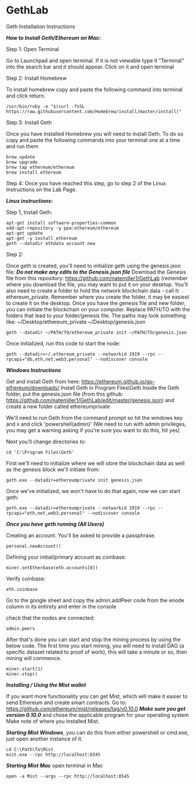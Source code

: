 # GethLab
Geth Installation Instructions

***How to Install Geth/Ethereum on Mac:***

Step 1: Open Terminal

Go to Launchpad and open terminal. If it is not viewable type it “Terminal” into the search bar and it should appear. Click on it and open terminal

Step 2: Install Homebrew

To install homebrew copy and paste the following command into terminal and click return.
```
/usr/bin/ruby -e "$(curl -fsSL https://raw.githubusercontent.com/Homebrew/install/master/install)"
```
Step 3: Install Geth

Once you have installed Homebrew you will need to install Geth. To do so copy and paste the following commands into your terminal one at a time and run them
```
brew update
brew upgrade
brew tap ethereum/ethereum
brew install ethereum
```

Step 4: Once you have reached this step, go to step 2 of the Linux Instructions on the Lab Page. 


***Linux instructions:***

Step 1, Install Geth:
```
apt-get install software-properties-common
add-apt-repository -y ppa:ethereum/ethereum
apt-get update                      
apt-get -y install ethereum
geth --datadir ethdata account new
```

Step 2:

Once geth is created, you'll need to initialize geth using the genesis.json file:
***Do not make any edits to the Genesis.json file***
Download the Genesis file from this repository: https://github.com/natemiller1/GethLab (remember where you download the file, you may want to put it on your desktop.
You'll also need to create a folder to hold the network blockchain data - call it: ethereum_private. Remember where you create the folder, it may be easiest to create it on the desktop. Once you have the genesis file and new folder, you can initiate the blockchain on your computer. Replace PATH/TO with the folders that lead to your folder/genesis file. The paths may look something like: ~/Desktop/ethereum_private ~/Desktop/genesis.json
```
geth --datadir ~/PATH/TO/ethereum_private init ~/PATH/TO/genesis.json
```

Once initialized, run this code to start the node:
```
geth --datadir=~/.ethereum_private --networkid 1919 --rpc --rpcapi="db,eth,net,web3,personal" --nodiscover console
```


***Windows Instructions***

Get and install Geth from here: https://ethereum.github.io/go-ethereum/downloads/
Install Geth in Program Files\Geth
Inside the Geth folder, put the genesis.json file (from this github: https://github.com/natemiller1/GethLab/edit/master/genesis.json) and create a new folder called ethereumprivate

We'll need to run Geth from the command prompt so hit the windows key and x and click 'powershell(admin)' (We need to run with admin privileges, you may get a warning asking if you're sure you want to do this, hit yes)

Next you'll change directories to:
```
cd 'C:\Program Files\Geth'
```
First we'll need to initialize where we will store the blockchain data as well as the genesis block we'll initiate from:
```
geth.exe --datadir=ethereumprivate init genesis.json
```
Once we've initialized, we won't have to do that again, now we can start geth:
```
geth.exe --datadir=ethereumprivate --networkid 1919 --rpc --rpcapi="eth,net,web3,personal" --nodiscover console
```

***Once you have geth running (All Users)***

Creating an account. You'll be asked to provide a passphrase.
```
personal.newAccount()
```
Defining your initial/primary account as coinbase:
```
miner.setEtherbase(eth.accounts[0])
```
Verify coinbase:
```
eth.coinbase
```
Go to the google sheet and copy the admin.addPeer code from the enode column in its entirety and enter in the console

check that the nodes are connected:

```
admin.peers
```

After that's done you can start and stop the mining process by using the below code. The first time you start mining, you will need to install DAG (a specific dataset related to proof of work), this will take a minute or so, then mining will commence.
```
miner.start(1)
miner.stop()
```

***Installing / Using the Mist wallet***

If you want more functionality you can get Mist, which will make it easier to send Ethereum and create smart contracts. Go to: https://github.com/ethereum/mist/releases/tag/v0.10.0
***Make sure you get version 0.10.0*** and chose the applicable program for your operating system
Make note of where you installed Mist.

***Starting Mist Windows***, you can do this from either powershell or cmd.exe, just open another instance of it.

```
cd C:\Path\To\Mist
mist.exe --rpc http://localhost:8545
```

***Starting Mist Mac*** open terminal in Mac

```
open -a Mist --args --rpc http://localhost:8545
```
